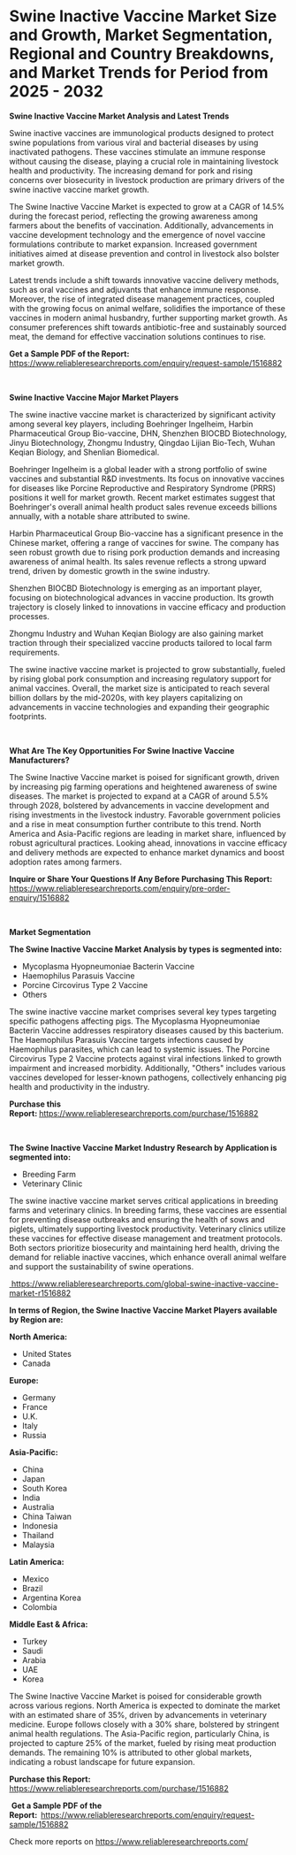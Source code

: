 <p><h1>Swine Inactive Vaccine Market Size and Growth, Market Segmentation, Regional and Country Breakdowns, and Market Trends for Period from 2025 -  2032</h1></p><p><strong>Swine Inactive Vaccine Market Analysis and Latest Trends</strong></p>
<p><p>Swine inactive vaccines are immunological products designed to protect swine populations from various viral and bacterial diseases by using inactivated pathogens. These vaccines stimulate an immune response without causing the disease, playing a crucial role in maintaining livestock health and productivity. The increasing demand for pork and rising concerns over biosecurity in livestock production are primary drivers of the swine inactive vaccine market growth.</p><p>The Swine Inactive Vaccine Market is expected to grow at a CAGR of 14.5% during the forecast period, reflecting the growing awareness among farmers about the benefits of vaccination. Additionally, advancements in vaccine development technology and the emergence of novel vaccine formulations contribute to market expansion. Increased government initiatives aimed at disease prevention and control in livestock also bolster market growth.</p><p>Latest trends include a shift towards innovative vaccine delivery methods, such as oral vaccines and adjuvants that enhance immune response. Moreover, the rise of integrated disease management practices, coupled with the growing focus on animal welfare, solidifies the importance of these vaccines in modern animal husbandry, further supporting market growth. As consumer preferences shift towards antibiotic-free and sustainably sourced meat, the demand for effective vaccination solutions continues to rise.</p></p>
<p><strong>Get a Sample PDF of the Report:&nbsp;</strong> <a href="https://www.reliableresearchreports.com/enquiry/request-sample/1516882?utm_campaign=3110&utm_medium=2&utm_source=Github&utm_content=ia&utm_term=30032025&utm_id=swine-inactive-vaccine">https://www.reliableresearchreports.com/enquiry/request-sample/1516882</a></p>
<p>&nbsp;</p>
<p><strong>Swine Inactive Vaccine Major Market Players</strong></p>
<p><p>The swine inactive vaccine market is characterized by significant activity among several key players, including Boehringer Ingelheim, Harbin Pharmaceutical Group Bio-vaccine, DHN, Shenzhen BIOCBD Biotechnology, Jinyu Biotechnology, Zhongmu Industry, Qingdao Lijian Bio-Tech, Wuhan Keqian Biology, and Shenlian Biomedical. </p><p>Boehringer Ingelheim is a global leader with a strong portfolio of swine vaccines and substantial R&D investments. Its focus on innovative vaccines for diseases like Porcine Reproductive and Respiratory Syndrome (PRRS) positions it well for market growth. Recent market estimates suggest that Boehringer's overall animal health product sales revenue exceeds billions annually, with a notable share attributed to swine.</p><p>Harbin Pharmaceutical Group Bio-vaccine has a significant presence in the Chinese market, offering a range of vaccines for swine. The company has seen robust growth due to rising pork production demands and increasing awareness of animal health. Its sales revenue reflects a strong upward trend, driven by domestic growth in the swine industry.</p><p>Shenzhen BIOCBD Biotechnology is emerging as an important player, focusing on biotechnological advances in vaccine production. Its growth trajectory is closely linked to innovations in vaccine efficacy and production processes. </p><p>Zhongmu Industry and Wuhan Keqian Biology are also gaining market traction through their specialized vaccine products tailored to local farm requirements.</p><p>The swine inactive vaccine market is projected to grow substantially, fueled by rising global pork consumption and increasing regulatory support for animal vaccines. Overall, the market size is anticipated to reach several billion dollars by the mid-2020s, with key players capitalizing on advancements in vaccine technologies and expanding their geographic footprints.</p></p>
<p>&nbsp;</p>
<p><strong>What Are The Key Opportunities For Swine Inactive Vaccine Manufacturers?</strong></p>
<p><p>The Swine Inactive Vaccine market is poised for significant growth, driven by increasing pig farming operations and heightened awareness of swine diseases. The market is projected to expand at a CAGR of around 5.5% through 2028, bolstered by advancements in vaccine development and rising investments in the livestock industry. Favorable government policies and a rise in meat consumption further contribute to this trend. North America and Asia-Pacific regions are leading in market share, influenced by robust agricultural practices. Looking ahead, innovations in vaccine efficacy and delivery methods are expected to enhance market dynamics and boost adoption rates among farmers.</p></p>
<p><strong>Inquire or Share Your Questions If Any Before Purchasing This Report:</strong> <a href="https://www.reliableresearchreports.com/enquiry/pre-order-enquiry/1516882?utm_campaign=3110&utm_medium=2&utm_source=Github&utm_content=ia&utm_term=30032025&utm_id=swine-inactive-vaccine">https://www.reliableresearchreports.com/enquiry/pre-order-enquiry/1516882</a></p>
<p>&nbsp;</p>
<p><strong>Market Segmentation</strong></p>
<p><strong>The Swine Inactive Vaccine Market Analysis by types is segmented into:</strong></p>
<p><ul><li>Mycoplasma Hyopneumoniae Bacterin Vaccine</li><li>Haemophilus Parasuis Vaccine</li><li>Porcine Circovirus Type 2 Vaccine</li><li>Others</li></ul></p>
<p><p>The swine inactive vaccine market comprises several key types targeting specific pathogens affecting pigs. The Mycoplasma Hyopneumoniae Bacterin Vaccine addresses respiratory diseases caused by this bacterium. The Haemophilus Parasuis Vaccine targets infections caused by Haemophilus parasites, which can lead to systemic issues. The Porcine Circovirus Type 2 Vaccine protects against viral infections linked to growth impairment and increased morbidity. Additionally, "Others" includes various vaccines developed for lesser-known pathogens, collectively enhancing pig health and productivity in the industry.</p></p>
<p><strong>Purchase this Report:&nbsp;</strong><a href="https://www.reliableresearchreports.com/purchase/1516882?utm_campaign=3110&utm_medium=2&utm_source=Github&utm_content=ia&utm_term=30032025&utm_id=swine-inactive-vaccine">https://www.reliableresearchreports.com/purchase/1516882</a></p>
<p>&nbsp;</p>
<p><strong>The Swine Inactive Vaccine Market Industry Research by Application is segmented into:</strong></p>
<p><ul><li>Breeding Farm</li><li>Veterinary Clinic</li></ul></p>
<p><p>The swine inactive vaccine market serves critical applications in breeding farms and veterinary clinics. In breeding farms, these vaccines are essential for preventing disease outbreaks and ensuring the health of sows and piglets, ultimately supporting livestock productivity. Veterinary clinics utilize these vaccines for effective disease management and treatment protocols. Both sectors prioritize biosecurity and maintaining herd health, driving the demand for reliable inactive vaccines, which enhance overall animal welfare and support the sustainability of swine operations.</p></p>
<p><a href="https://www.reliableresearchreports.com/global-swine-inactive-vaccine-market-r1516882?utm_campaign=3110&utm_medium=2&utm_source=Github&utm_content=ia&utm_term=30032025&utm_id=swine-inactive-vaccine">&nbsp;https://www.reliableresearchreports.com/global-swine-inactive-vaccine-market-r1516882</a></p>
<p><strong>In terms of Region, the Swine Inactive Vaccine Market Players available by Region are:</strong></p>
<p>
    <p> <strong> North America: </strong>
        <ul>
            <li>United States</li>
            <li>Canada</li>
        </ul>
        </p> 
    <p> <strong> Europe: </strong>
        <ul>
            <li>Germany</li>
            <li>France</li>
            <li>U.K.</li>
            <li>Italy</li>
            <li>Russia</li>
        </ul>
        </p> 
    <p> <strong> Asia-Pacific: </strong>
        <ul>
            <li>China</li>
            <li>Japan</li>
            <li>South Korea</li>
            <li>India</li>
            <li>Australia</li>
            <li>China Taiwan</li>
            <li>Indonesia</li>
            <li>Thailand</li>
            <li>Malaysia</li>
        </ul>
        </p> 
    <p> <strong> Latin America: </strong>
        <ul>
            <li>Mexico</li>
            <li>Brazil</li>
            <li>Argentina Korea</li>
            <li>Colombia</li>
        </ul>
        </p> 
    <p> <strong> Middle East & Africa: </strong>
        <ul>
            <li>Turkey</li>
            <li>Saudi</li>
            <li>Arabia</li>
            <li>UAE</li>
            <li>Korea</li>
        </ul>
    </p>
    </p>
<p><p>The Swine Inactive Vaccine Market is poised for considerable growth across various regions. North America is expected to dominate the market with an estimated share of 35%, driven by advancements in veterinary medicine. Europe follows closely with a 30% share, bolstered by stringent animal health regulations. The Asia-Pacific region, particularly China, is projected to capture 25% of the market, fueled by rising meat production demands. The remaining 10% is attributed to other global markets, indicating a robust landscape for future expansion.</p></p>
<p><strong>Purchase this Report: </strong><a href="https://www.reliableresearchreports.com/purchase/1516882?utm_campaign=3110&utm_medium=2&utm_source=Github&utm_content=ia&utm_term=30032025&utm_id=swine-inactive-vaccine">https://www.reliableresearchreports.com/purchase/1516882</a></p>
<p>&nbsp;<strong>Get a Sample PDF of the Report:&nbsp;&nbsp;</strong><a href="https://www.reliableresearchreports.com/enquiry/request-sample/1516882?utm_campaign=3110&utm_medium=2&utm_source=Github&utm_content=ia&utm_term=30032025&utm_id=swine-inactive-vaccine">https://www.reliableresearchreports.com/enquiry/request-sample/1516882</a></p>
<p><strong></strong></p>
<p>Check more reports on <a href="https://www.reliableresearchreports.com/?utm_campaign=3110&utm_medium=2&utm_source=Github&utm_content=ia&utm_term=30032025&utm_id=swine-inactive-vaccine">https://www.reliableresearchreports.com/</a></p>